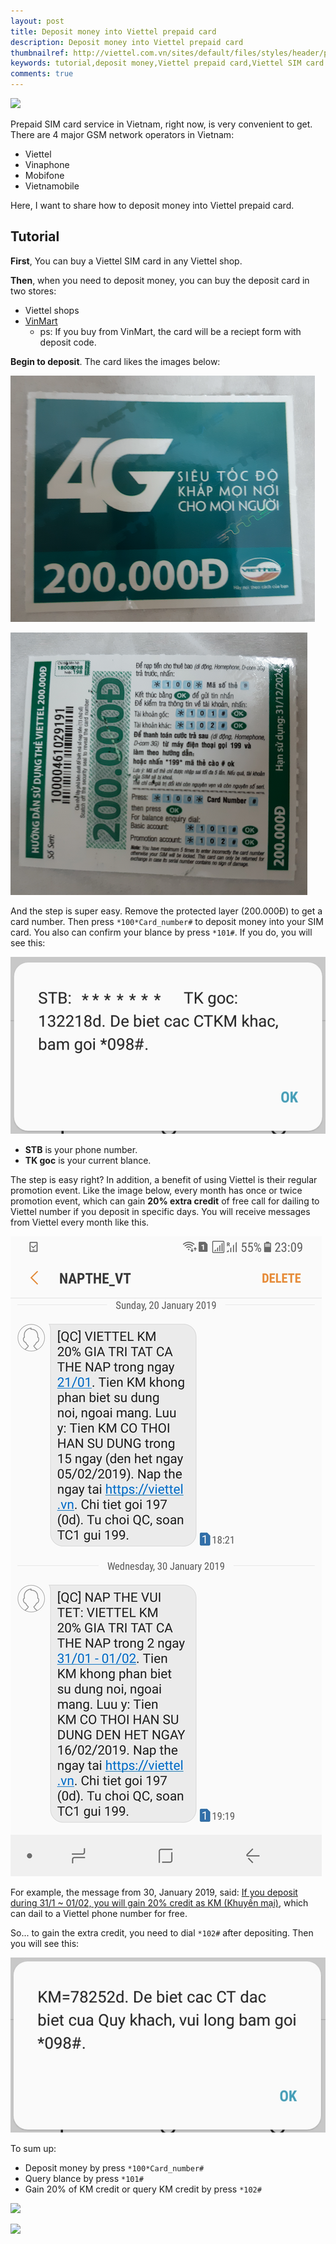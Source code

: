 ```yaml
---
layout: post
title: Deposit money into Viettel prepaid card
description: Deposit money into Viettel prepaid card
thumbnailref: http://viettel.com.vn/sites/default/files/styles/header/public/shutterstock_258562604_0.jpg
keywords: tutorial,deposit money,Viettel prepaid card,Viettel SIM card
comments: true
---
```


![](http://viettel.com.vn/sites/default/files/styles/header/public/shutterstock_258562604_0.jpg)

Prepaid SIM card service in Vietnam, right now, is very convenient to get. There are 4 major GSM network operators in Vietnam:

* Viettel
* Vinaphone
* Mobifone
* Vietnamobile

Here, I want to share how to deposit money into Viettel prepaid card.

## Tutorial

**First**, You can buy a Viettel SIM card in any Viettel shop.

**Then**, when you need to deposit money, you can buy the deposit card in two stores:

* Viettel shops
* [VinMart](/2019/01/23/vingroup-the-biggest-enterprise-in-vietnam.html#commerce)
  * ps: If you buy from VinMart, the card will be a reciept form with deposit code.

**Begin to deposit**. The card likes the images below:

![Viettel prepaid card front face](/assets/images/2019/viettel-prepaid-card-deposit-1.png)

![Viettel prepaid card bace face](/assets/images/2019/viettel-prepaid-card-deposit-2.png)

And the step is super easy. Remove the protected layer (200.000Đ) to get a card number. Then press `*100*Card_number#` to deposit money into your SIM card. You also can confirm your blance by press `*101#`. If you do, you will see this:

![Viettel prepaid card deposit money](/assets/images/2019/viettel-prepaid-card-deposit-3.png)

* **STB** is your phone number.
* **TK goc** is your current blance.

The step is easy right? In addition, a benefit of using Viettel is their regular promotion event. Like the image below, every month has once or twice promotion event, which can gain **20% extra credit** of free call for dailing to Viettel number if you deposit in specific days. You will receive messages from Viettel every month like this.

![Viettel prepaid card advertisment](/assets/images/2019/viettel-prepaid-card-deposit-5.jpg)

For example, the message from 30, January 2019, said: <u>If you deposit during 31/1 ~ 01/02, you will gain 20% credit as KM (Khuyến mại)</u>, which can dail to a Viettel phone number for free.

So... to gain the extra credit, you need to dial `*102#` after depositing. Then you will see this:

![Viettel prepaid card Khuyến mại](/assets/images/2019/viettel-prepaid-card-deposit-4.png)

To sum up:

* Deposit money by press `*100*Card_number#`
* Query blance by press `*101#`
* Gain 20% of KM credit or query KM credit by press `*102#`

![](http://viettel.com.vn/images/viettel_logo-vi.png)

![](http://viettel.com.vn/sites/default/files/styles/card/public/img_8258.jpg)